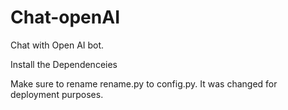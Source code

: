 # Chat-openAI

Chat with Open AI bot. 

Install the Dependenceies

Make sure to rename rename.py to config.py. It was changed for deployment purposes.
